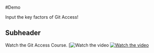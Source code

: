 #Demo

Input the key factors of Git Access!


## Subheader
Watch the Git Access Course.
[![Watch the video](https://youtu.be/RGOj5yH7evk?feature=shared&t=2501)
[![Watch the video](https://img.youtube.com/vi/T-D1KVIuvjA/maxresdefault.jpg)](https://youtu.be/T-D1KVIuvjA)
